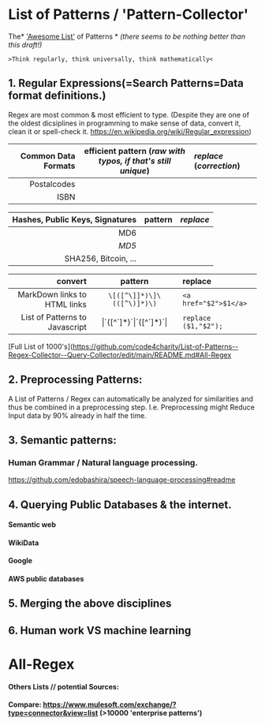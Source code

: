 # List of Patterns / 'Pattern-Collector' 
The* ['Awesome List'](https://github.com/sindresorhus/awesome#contents) of Patterns        \* _(there seems to be nothing better than this draft!)_

 `>Think regularly, think universally, think mathematically<`

## 1. **Reg**ular **Ex**pressions(=Search Patterns=Data format definitions.) 
Regex are most common & most efficient to type. (Despite they are one of the oldest dicsiplines in programming to make sense of data, convert it, clean it or spell-check it. https://en.wikipedia.org/wiki/Regular_expression)

| Common Data Formats | efficient pattern (*raw with typos, if that's still unique*) | *replace* (*correction*) |
| --: | :-: | :--|  
|Postalcodes |||
|ISBN |||

| Hashes, Public Keys, Signatures | pattern | *replace* |
| --: | :-: | :--|  
| MD6 |||
| *MD5*|||
| SHA256, Bitcoin, ... |||

| convert | pattern | replace |
| --: | :-: | :--|  
MarkDown links to HTML links |`\[([^\]]*)\]\(([^\)]*)\)`|`<a href="$2">$1</a>`|
List of Patterns to Javascript |\|\`([^\`]\*)\`\|\`([^\`]\*)\`\||`replace ($1,"$2");`|

[Full List of 1000's](https://github.com/code4charity/List-of-Patterns--Regex-Collector--Query-Collector/edit/main/README.md#All-Regex

## 2. Preprocessing Patterns: 
A List of Patterns / Regex can automatically be analyzed for similarities and thus be combined in a preprocessing step. 
I.e. Preprocessing might Reduce Input data by 90% already in half the time. 

## 3. Semantic patterns:
### Human Grammar / Natural language processing. 
https://github.com/edobashira/speech-language-processing#readme

## 4. Querying Public Databases & the internet.

#### Semantic web
#### WikiData
#### Google 
#### AWS public databases

## 5. Merging the above disciplines    

## 6. Human work VS machine learning

# All-Regex
#### Others Lists  // potential Sources: 
#### Compare:  https://www.mulesoft.com/exchange/?type=connector&view=list   (>10000 'enterprise patterns')

